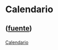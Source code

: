 # Calendario
([fuente](https://campus.exactas.uba.ar/course/view.php?id=1028&section=1))
---
###
[Calendario](https://campus.exactas.uba.ar/course/view.php?id=1028&section=1)


